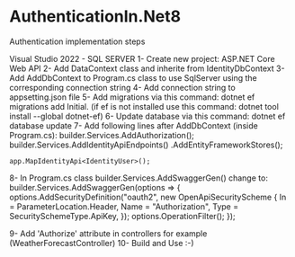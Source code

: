 # AuthenticationIn.Net8

 Authentication implementation steps

  Visual Studio 2022 - SQL SERVER
 1- Create new project: ASP.NET Core Web API
 2- Add DataContext class and inherite from IdentityDbContext
 3- Add AddDbContext to Program.cs class to use SqlServer using the corresponding connection string
 4- Add connection string to appsetting.json file
 5- Add migrations via this command: dotnet ef migrations add Initial. (if ef is not installed use this command: dotnet tool install --global dotnet-ef)
 6- Update database via this command: dotnet ef database update
 7- Add following lines after AddDbContext (inside Program.cs): 
    builder.Services.AddAuthorization();
    builder.Services.AddIdentityApiEndpoints<IdentityUser>()
      .AddEntityFrameworkStores<DataContext>();

    app.MapIdentityApi<IdentityUser>();

 8- In Program.cs class builder.Services.AddSwaggerGen() change to:
    builder.Services.AddSwaggerGen(options =>
    {
      options.AddSecurityDefinition("oauth2", new OpenApiSecurityScheme
      {
        In = ParameterLocation.Header,
        Name = "Authorization",
        Type = SecuritySchemeType.ApiKey,
    });
    options.OperationFilter<SecurityRequirementsOperationFilter>();
});

9- Add 'Authorize' attribute in controllers for example (WeatherForecastController)
10- Build and Use :-) 

